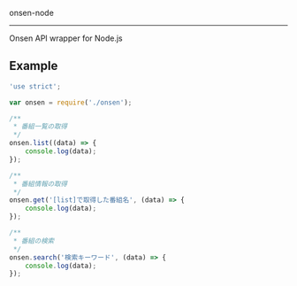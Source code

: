 onsen-node
***************************
Onsen API wrapper for Node.js

## Example

``` javascript:onsen.js
'use strict';

var onsen = require('./onsen');

/**
 * 番組一覧の取得
 */
onsen.list((data) => {
	console.log(data);
});

/**
 * 番組情報の取得
 */
onsen.get('[list]で取得した番組名', (data) => {
	console.log(data);
});

/**
 * 番組の検索
 */
onsen.search('検索キーワード', (data) => {
	console.log(data);
});
```